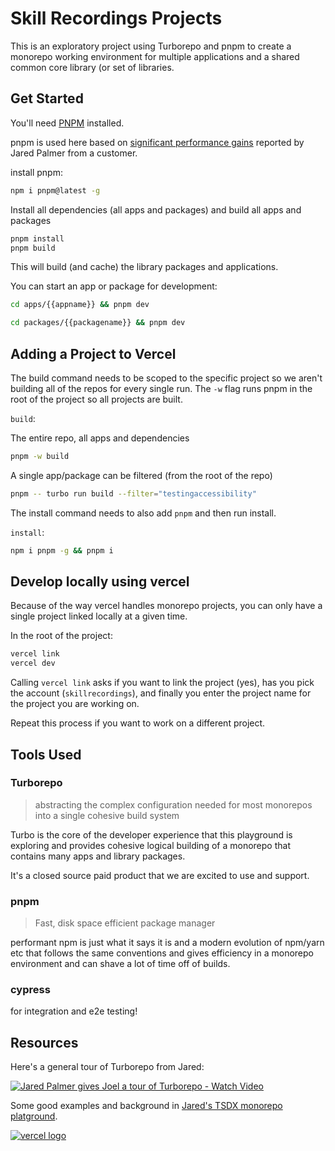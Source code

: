 # Skill Recordings Projects

This is an exploratory project using Turborepo and pnpm to create a monorepo working environment for multiple applications and a shared common core library (or set of libraries.

## Get Started

You'll need [PNPM](https://twitter.com/pnpmjs) installed.

pnpm is used here based on [significant performance gains](https://twitter.com/jaredpalmer/status/1422574985323950083?s=20) reported by Jared Palmer from a customer.

install pnpm:

```bash
npm i pnpm@latest -g
```

Install all dependencies (all apps and packages) and build all apps and packages

```bash
pnpm install
pnpm build
```

This will build (and cache) the library packages and applications.

You can start an app or package for development:

```bash
cd apps/{{appname}} && pnpm dev
```

```bash
cd packages/{{packagename}} && pnpm dev
```

## Adding a Project to Vercel

The build command needs to be scoped to the specific project so we aren't building all of the repos for every single run. The `-w` flag runs pnpm in the root of the project so all projects are built.

`build`:

The entire repo, all apps and dependencies

```bash
pnpm -w build
```

A single app/package can be filtered (from the root of the repo)

```bash
pnpm -- turbo run build --filter="testingaccessibility"
```

The install command needs to also add `pnpm` and then run install.

`install`:

```bash
npm i pnpm -g && pnpm i
```

## Develop locally using vercel

Because of the way vercel handles monorepo projects, you can only have a single
project linked locally at a given time.

In the root of the project:

```bash
vercel link
vercel dev
```

Calling `vercel link` asks if you want to link the project (yes), has you pick the account (`skillrecordings`), and
finally you enter the project name for the project you are working on.

Repeat this process if you want to work on a different project.

## Tools Used

### Turborepo

> abstracting the complex configuration needed for most monorepos into a single cohesive build system

Turbo is the core of the developer experience that this playground is exploring and provides cohesive logical building of a monorepo that contains many apps and library packages.

It's a closed source paid product that we are excited to use and support.

### pnpm

> Fast, disk space efficient package manager

performant npm is just what it says it is and a modern evolution of npm/yarn etc that follows the same conventions and gives efficiency in a monorepo environment and can shave a lot of time off of builds.

### cypress

for integration and e2e testing!

## Resources

Here's a general tour of Turborepo from Jared:

[![Jared Palmer gives Joel a tour of Turborepo - Watch Video](https://cdn.loom.com/sessions/thumbnails/6be074dc590d44b192ab7e126f04c36b-with-play.gif)](https://www.loom.com/embed/6be074dc590d44b192ab7e126f04c36b)

Some good examples and background in [Jared's TSDX monorepo platground](https://github.com/jaredpalmer/tsdx-monorepo).

[![vercel logo](https://raw.githubusercontent.com/skillrecordings/turbo-playground/6d8af460a9630edea33cbbeef2a2309189f95a64/1618983297-powered-by-vercel.svg)](https://www.vercel.com/?utm_source=[skillrecordings]&utm_campaign=oss)

